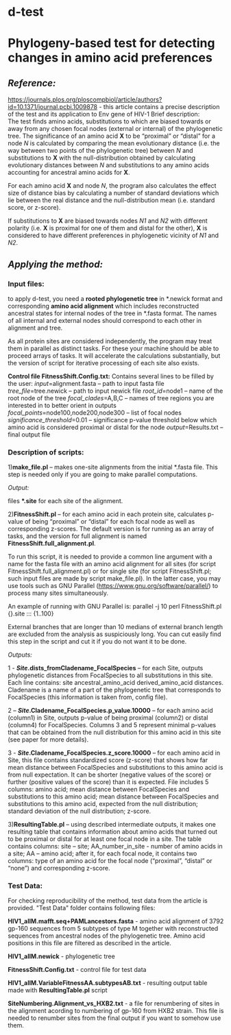 # d-test
# **Phylogeny-based test for detecting changes in amino acid preferences**

## *Reference:*
https://journals.plos.org/ploscompbiol/article/authors?id=10.1371/journal.pcbi.1009878 - this article contains a precise description of the test and its application to Env gene of HIV-1
Brief description:   
The test finds amino acids, substitutions to which are biased towards or away from any chosen focal nodes (external or internal) of the phylogenetic tree. The significance of an amino acid **X** to be “proximal” or “distal” for a node *N* is calculated by comparing the mean evolutionary distance (i.e. the way between two points of the phylogenetic tree) between *N* and substitutions to **X** with the null-distribution obtained by calculating evolutionary distances between *N* and substitutions to any amino acids accounting for ancestral amino acids for **X**.

For each amino acid **X** and node *N*, the program also calculates the effect size of distance bias by calculating a number of standard deviations which lie between the real distance and the null-distribution mean (i.e. standard score, or z-score). 

If substitutions to **X** are biased towards nodes *N1* and *N2* with different polarity (i.e. **X** is proximal for one of them and distal for the other), **X** is considered to have different preferences in phylogenetic vicinity of *N1* and *N2*. 

## *Applying the method:*
### **Input files:** 
to apply d-test, you need a **rooted phylogenetic tree** in \*.newick format and corresponding **amino acid alignment** which includes reconstructed ancestral states for internal nodes of the tree in \*.fasta format. The names of all internal and external nodes should correspond to each other in alignment and tree.  

As all protein sites are considered independently, the program may treat them in parallel as distinct tasks. For these your machine should be able to proceed arrays of tasks. It will accelerate the calculations substantially, but the version of script for iterative processing of each site also exists.

**Control file FitnessShift.Config.txt:**
Contains several lines to be filled by the user:
*input*=alignment.fasta – path to input fasta file
*tree_file*=tree.newick – path to input newick file
*root_id*=node1 – name of the root node of the tree
*focal_clades*=A,B,C – names of tree regions you are interested in to better orient in outputs
*focal_points*=node100,node200,node300 – list of focal nodes
*significance_threshold*=0.01 – significance p-value threshold below which amino acid is considered proximal or distal for the node 
*output*=Results.txt – final output file


### **Description of scripts:**
1)**make_file.pl** – makes one-site alignments from the initial \*.fasta file. This step is needed only if you are going to make parallel computations.

*Output:* 

files **\*.site** for each site of the alignment.

2)**FitnessShift.pl** – for each amino acid in each protein site, calculates p-value of being “proximal” or “distal” for each focal node as well as corresponding z-scores. The default version is for running as an array of tasks, and the version for full alignment is named **FitnessShift.full_alignment.pl**.

To run this script, it is needed to provide a common line argument with a name for the fasta file with an amino acid alignment for all sites (for script FitnessShift.full_alignment.pl) or for single site (for script FitnessShift.pl; such input files are made by script make_file.pl). In the latter case, you may use tools such as GNU Parallel (https://www.gnu.org/software/parallel/) to process many sites simultaneously.

An example of running with GNU Parallel is:
parallel -j 10 perl FitnessShift.pl {}.site ::: {1..100}

External branches that are longer than 10 medians of external branch length are excluded from the analysis as suspiciously long. You can cut easily find this step in the script and cut it if you do not want it to be done.

*Outputs:* 

1 - ***Site*.dists_fromCladename_FocalSpecies** – for each Site, outputs phylogenetic distances from FocalSpecies to all substitutions in this site. Each line contains:
site ancestral_amino_acid derived_amino_acid distances. Cladename is a name of a part of the phylogenetic tree that corresponds to FocalSpecies (this information is taken from, config file). 

2 – ***Site*.Cladename_FocalSpecies.p_value.10000** – for each amino acid (column1) in Site, outputs p-value of being proximal (column2) or distal (column4) for FocalSpecies. Columns 3 and 5 represent minimal p-values that can be obtained from the null distribution for this amino acid in this site (see paper for more details).  

3 - ***Site*.Cladename_FocalSpecies.z_score.10000** – for each amino acid in Site, this file contains standardized score (z-score) that shows how far mean distance between FocalSpecies and substitutions to this amino acid is from null expectation. It can be shorter (negative values of the score) or further (positive values of the score) than it is expected. File includes 5 columns: amino acid; mean distance between FocalSpecies and substitutions to this amino acid; mean distance between FocalSpecies and substitutions to this amino acid, expected from the null distribution; standard deviation of the null distribution; z-score.

3)**ResultingTable.pl** – using described intermediate outputs, it makes one resulting table that contains information about amino acids that turned out to be proximal or distal for at least one focal node in a site. The table contains columns:
site – site; AA_number_in_site - number of amino acids in a site; AA – amino acid;
after it, for each focal node, it contains two columns: type of an amino acid for the focal node (“proximal”, “distal” or “none”) and corresponding z-score. 

### **Test Data:**
For checking reproducibility of the method, test data from the article is provided.
"Test Data" folder contains following files:

**HIV1_allM.mafft.seq+PAMLancestors.fasta** - amino acid alignment of 3792 gp-160 sequences from 5 subtypes of type M together with reconstructed sequences from ancestral nodes of the phylogenetic tree. Amino acid positions in this file are filtered as described in the article. 

**HIV1_allM.newick** - phylogenetic tree

**FitnessShift.Config.txt** - control file for test data

**HIV1_allM.VariableFitnessAA.subtypesAB.txt** - resulting output table made with **ResultingTable.pl** script

**SiteNumbering.Alignment_vs_HXB2.txt** - a file for renumbering of sites in the alignment acording to numbering of gp-160 from HXB2 strain. This file is needed to renumber sites from the final output if you want to somehow use them.

